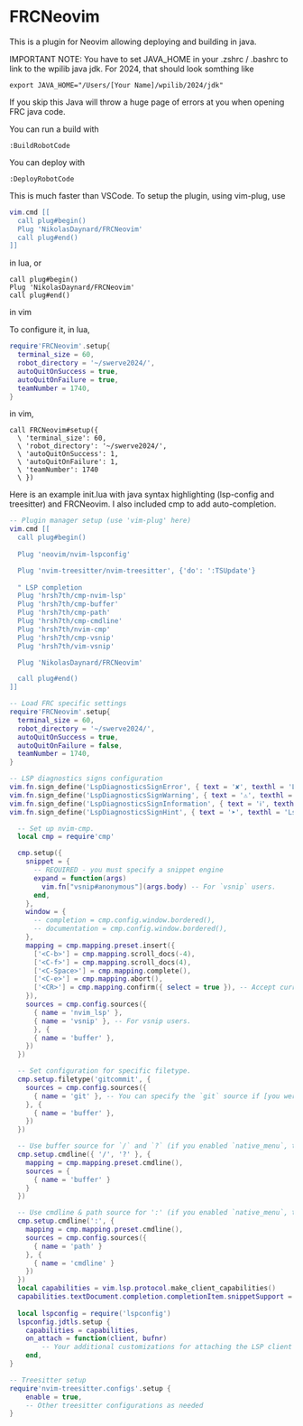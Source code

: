 # FRCNeovim
This is a plugin for Neovim allowing deploying and building in java.

IMPORTANT NOTE: You have to set JAVA_HOME in your .zshrc / .bashrc to link to the wpilib java jdk. For 2024, that should look somthing like
```
export JAVA_HOME="/Users/[Your Name]/wpilib/2024/jdk"
```
If you skip this Java will throw a huge page of errors at you when opening FRC java code.

You can run a build with
```vim
:BuildRobotCode
```
You can deploy with
```vim
:DeployRobotCode
```
This is much faster than VSCode. To setup the plugin, using vim-plug, use
```lua
vim.cmd [[
  call plug#begin()
  Plug 'NikolasDaynard/FRCNeovim'
  call plug#end()
]]
```
in lua, or 
```vim
call plug#begin()
Plug 'NikolasDaynard/FRCNeovim'
call plug#end()
```
in vim

To configure it, in lua,
```lua
require'FRCNeovim'.setup{
  terminal_size = 60,
  robot_directory = '~/swerve2024/',
  autoQuitOnSuccess = true,
  autoQuitOnFailure = true,
  teamNumber = 1740,
}
```
in vim,
```vim
call FRCNeovim#setup({
  \ 'terminal_size': 60,
  \ 'robot_directory': '~/swerve2024/',
  \ 'autoQuitOnSuccess': 1,
  \ 'autoQuitOnFailure': 1,
  \ 'teamNumber': 1740
  \ })
```
Here is an example init.lua with java syntax highlighting (lsp-config and treesitter) and FRCNeovim. I also included cmp to add auto-completion.
```lua
-- Plugin manager setup (use 'vim-plug' here)
vim.cmd [[
  call plug#begin()
  
  Plug 'neovim/nvim-lspconfig'

  Plug 'nvim-treesitter/nvim-treesitter', {'do': ':TSUpdate'}
    
  " LSP completion
  Plug 'hrsh7th/cmp-nvim-lsp'
  Plug 'hrsh7th/cmp-buffer'
  Plug 'hrsh7th/cmp-path'
  Plug 'hrsh7th/cmp-cmdline'
  Plug 'hrsh7th/nvim-cmp'
  Plug 'hrsh7th/cmp-vsnip'
  Plug 'hrsh7th/vim-vsnip'

  Plug 'NikolasDaynard/FRCNeovim'

  call plug#end()
]]

-- Load FRC specific settings
require'FRCNeovim'.setup{
  terminal_size = 60,
  robot_directory = '~/swerve2024/',
  autoQuitOnSuccess = true,
  autoQuitOnFailure = false,
  teamNumber = 1740,
}

-- LSP diagnostics signs configuration
vim.fn.sign_define('LspDiagnosticsSignError', { text = '✘', texthl = 'LspDiagnosticsSignError', linehl = '', numhl = '' })
vim.fn.sign_define('LspDiagnosticsSignWarning', { text = '⚠', texthl = 'LspDiagnosticsSignWarning', linehl = '', numhl = '' })
vim.fn.sign_define('LspDiagnosticsSignInformation', { text = 'ℹ', texthl = 'LspDiagnosticsSignInformation', linehl = '', numhl = '' })
vim.fn.sign_define('LspDiagnosticsSignHint', { text = '➤', texthl = 'LspDiagnosticsSignHint', linehl = '', numhl = '' })

  -- Set up nvim-cmp.
  local cmp = require'cmp'

  cmp.setup({
    snippet = {
      -- REQUIRED - you must specify a snippet engine
      expand = function(args)
        vim.fn["vsnip#anonymous"](args.body) -- For `vsnip` users.
      end,
    },
    window = {
      -- completion = cmp.config.window.bordered(),
      -- documentation = cmp.config.window.bordered(),
    },
    mapping = cmp.mapping.preset.insert({
      ['<C-b>'] = cmp.mapping.scroll_docs(-4),
      ['<C-f>'] = cmp.mapping.scroll_docs(4),
      ['<C-Space>'] = cmp.mapping.complete(),
      ['<C-e>'] = cmp.mapping.abort(),
      ['<CR>'] = cmp.mapping.confirm({ select = true }), -- Accept currently selected item. Set `select` to `false` to only confirm explicitly selected items.
    }),
    sources = cmp.config.sources({
      { name = 'nvim_lsp' },
      { name = 'vsnip' }, -- For vsnip users.
      }, {
      { name = 'buffer' },
    })
  })

  -- Set configuration for specific filetype.
  cmp.setup.filetype('gitcommit', {
    sources = cmp.config.sources({
      { name = 'git' }, -- You can specify the `git` source if [you were installed it](https://github.com/petertriho/cmp-git).
    }, {
      { name = 'buffer' },
    })
  })

  -- Use buffer source for `/` and `?` (if you enabled `native_menu`, this won't work anymore).
  cmp.setup.cmdline({ '/', '?' }, {
    mapping = cmp.mapping.preset.cmdline(),
    sources = {
      { name = 'buffer' }
    }
  })

  -- Use cmdline & path source for ':' (if you enabled `native_menu`, this won't work anymore).
  cmp.setup.cmdline(':', {
    mapping = cmp.mapping.preset.cmdline(),
    sources = cmp.config.sources({
      { name = 'path' }
    }, {
      { name = 'cmdline' }
    })
  })
  local capabilities = vim.lsp.protocol.make_client_capabilities()
  capabilities.textDocument.completion.completionItem.snippetSupport = true
  
  local lspconfig = require('lspconfig')
  lspconfig.jdtls.setup {
    capabilities = capabilities,
    on_attach = function(client, bufnr)
        -- Your additional customizations for attaching the LSP client
    end,
}

-- Treesitter setup
require'nvim-treesitter.configs'.setup {
    enable = true,
    -- Other treesitter configurations as needed
}
```
